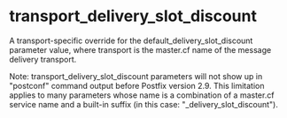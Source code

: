 # transport_delivery_slot_discount 

 A transport-specific override for the default_delivery_slot_discount
parameter value, where transport is the master.cf name of
the message delivery transport. 

 Note: transport_delivery_slot_discount parameters will
not show up in "postconf" command output before Postfix version
2.9.  This limitation applies to many parameters whose name is a
combination of a master.cf service name and a built-in suffix (in
this case: "_delivery_slot_discount"). 


